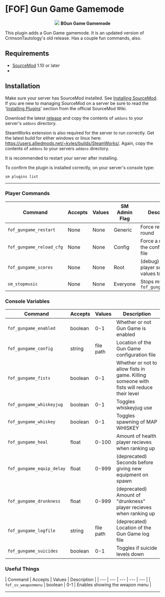 


# [FOF] Gun Game Gamemode

<p align="center">  <img src="https://connorrichlen.me/images/fof_lg.png"> <b>BGun Game Gamemode</b>   </p>


  

This plugin adds a Gun Game gamemode. It is an updated version of CrimsonTautology's old release. Has a couple fun commands, also.

## Requirements
* [SourceMod](https://www.sourcemod.net/) 1.10 or later
* 
## Installation
Make sure your server has SourceMod installed.  See [Installing SourceMod](https://wiki.alliedmods.net/Installing_SourceMod).  If you are new to managing SourceMod on a server be sure to read the '[Installing Plugins](https://wiki.alliedmods.net/Managing_your_sourcemod_installation#Installing_Plugins)' section from the official SourceMod Wiki.

Download the latest [release](https://github.com/connorrichlen/fof_gungame/releases/latest) and copy the contents of `addons` to your server's `addons` directory. 

SteamWorks extension is also required for the server to run correctly. Get the latest build for either windows or linux here: https://users.alliedmods.net/~kyles/builds/SteamWorks/. Again, copy the contents of `addons` to your servers `addons` directory. 

It is recommended to restart your server after installing.

To confirm the plugin is installed correctly, on your server's console type:
```
sm plugins list
```

 <hr />
 
### Player Commands

| Command | Accepts | Values | SM Admin Flag | Description |
| --- | --- | --- | --- | --- |
| `fof_gungame_restart` | None | None | Generic | Force restart the round |
| `fof_gungame_reload_cfg` | None | None | Config | Force a reload of the configuration file |
| `fof_gungame_scores` | None | None | Root | (debug) List player score values to console |
| `sm_stopmusic` | None | None | Everyone | Stops music from `fof_gungame_music` |


### Console Variables

| Command | Accepts | Values | Description |
| --- | --- | --- | --- |
| `fof_gungame_enabled` | boolean | 0-1 | Whether or not Gun Game is enabled |
| `fof_gungame_config` | string | file path | Location of the Gun Game configuration file |
| `fof_gungame_fists` | boolean | 0-1 | Whether or not to allow fists in game.  Killing someone with fists will reduce their level |
| `fof_gungame_whiskeyjug` | boolean | 0-1 | Toggles whiskeyjug use |
| `fof_gungame_whiskey` | boolean | 0-1 | Toggles spawning of MAP WHISKEY |
| `fof_gungame_heal` | float | 0-100 | Amount of health player recieves when ranking up |
| `fof_gungame_equip_delay` | float | 0-999 | (deprecated) Seconds before giving new equipment on spawn |
| `fof_gungame_drunkness` | float | 0-999 | (deprecated) Amount of "drunkness" player recieves when ranking up |
| `fof_gungame_logfile` | string | file path | (deprecated) Location of the Gun Game log file |
| `fof_gungame_suicides` | boolean | 0-1 | Toggles if suicide levels down |

### Useful Things

| Command | Accepts | Values | Description |
| --- | --- | --- | --- | --- |
| `fof_sv_weaponmenu` | boolean | 0-1 | Enables showing the weapon menu |
    
 <hr />
